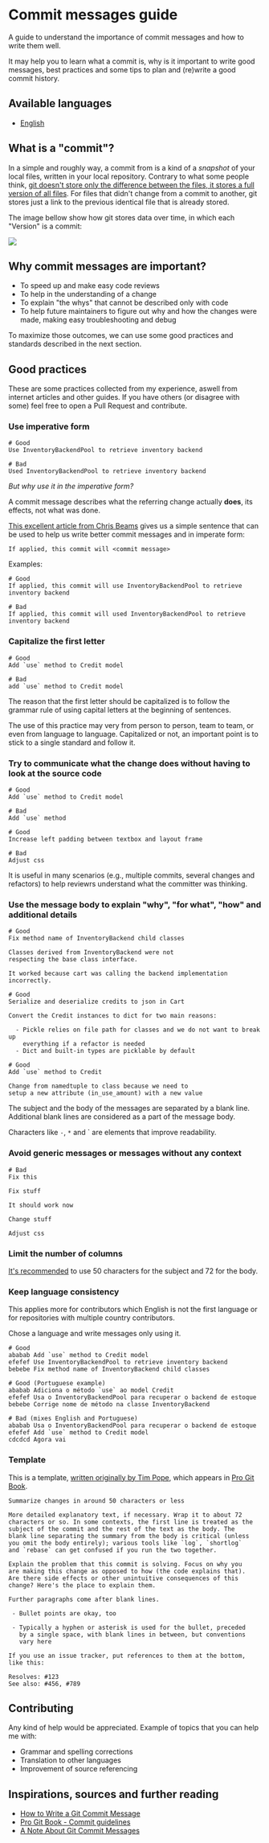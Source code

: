 # Commit messages guide

A guide to understand the importance of commit messages and how to write them well.

It may help you to learn what a commit is, why is it important to write good messages, best practices and some tips to plan and (re)write a good commit history.

## Available languages

- [English](README.md)

## What is a "commit"?

In a simple and roughly way, a commit from is a kind of a _snapshot_ of your local files, written in your local repository.
Contrary to what some people think, [git doesn't store only the difference between the files, it stores a full version of all files](https://git-scm.com/book/eo/v1/Ekkomenci-Git-Basics#Snapshots,-Not-Differences).
For files that didn't change from a commit to another, git stores just a link to the previous identical file that is already stored.

The image bellow show how git stores data over time, in which each "Version" is a commit:

![](https://i.stack.imgur.com/AQ5TG.png)

## Why commit messages are important?

- To speed up and make easy code reviews
- To help in the understanding of a change
- To explain "the whys" that cannot be described only with code
- To help future maintainers to figure out why and how the changes were made, making easy troubleshooting and debug

To maximize those outcomes, we can use some good practices and standards described in the next section.

## Good practices

These are some practices collected from my experience, aswell from internet articles and other guides. If you have others (or disagree with some) feel free to open a Pull Request and contribute.

### Use imperative form

```
# Good
Use InventoryBackendPool to retrieve inventory backend
```

```
# Bad
Used InventoryBackendPool to retrieve inventory backend
```

_But why use it in the imperative form?_

A commit message describes what the referring change actually **does**, its effects, not what was done.

[This excellent article from Chris Beams](https://chris.beams.io/posts/git-commit/) gives us a simple sentence that can be used to help us write better commit messages and in imperate form:

```
If applied, this commit will <commit message>
```

Examples:

```
# Good
If applied, this commit will use InventoryBackendPool to retrieve inventory backend
```

```
# Bad
If applied, this commit will used InventoryBackendPool to retrieve inventory backend
```

### Capitalize the first letter

```
# Good
Add `use` method to Credit model
```

```
# Bad
add `use` method to Credit model
```

The reason that the first letter should be capitalized is to follow the grammar rule of using capital letters at the beginning of sentences.

The use of this practice may very from person to person, team to team, or even from language to language.
Capitalized or not, an important point is to stick to a single standard and follow it.

### Try to communicate what the change does without having to look at the source code

```
# Good
Add `use` method to Credit model

```

```
# Bad
Add `use` method
```

```
# Good
Increase left padding between textbox and layout frame
```

```
# Bad
Adjust css
```

It is useful in many scenarios (e.g., multiple commits, several changes and refactors) to help reviewrs understand what the committer was thinking.

### Use the message body to explain "why", "for what", "how" and additional details

```
# Good
Fix method name of InventoryBackend child classes

Classes derived from InventoryBackend were not
respecting the base class interface.

It worked because cart was calling the backend implementation
incorrectly.
```

```
# Good
Serialize and deserialize credits to json in Cart

Convert the Credit instances to dict for two main reasons:

  - Pickle relies on file path for classes and we do not want to break up
    everything if a refactor is needed
  - Dict and built-in types are picklable by default
```

```
# Good
Add `use` method to Credit

Change from namedtuple to class because we need to
setup a new attribute (in_use_amount) with a new value
```

The subject and the body of the messages are separated by a blank line.
Additional blank lines are considered as a part of the message body.

Characters like `-`, `*` and \` are elements that improve readability.

### Avoid generic messages or messages without any context

```
# Bad
Fix this

Fix stuff

It should work now

Change stuff

Adjust css
```

### Limit the number of columns

[It's recommended](https://git-scm.com/book/en/v2/Distributed-Git-Contributing-to-a-Project#_commit_guidelines) to use 50 characters for the subject and 72 for the body.

### Keep language consistency

This applies more for contributors which English is not the first language or for repositories with multiple country contributors.

Chose a language and write messages only using it.

```
# Good
ababab Add `use` method to Credit model
efefef Use InventoryBackendPool to retrieve inventory backend
bebebe Fix method name of InventoryBackend child classes
```

```
# Good (Portuguese example)
ababab Adiciona o método `use` ao model Credit
efefef Usa o InventoryBackendPool para recuperar o backend de estoque
bebebe Corrige nome de método na classe InventoryBackend
```

```
# Bad (mixes English and Portuguese)
ababab Usa o InventoryBackendPool para recuperar o backend de estoque
efefef Add `use` method to Credit model
cdcdcd Agora vai
```

### Template

This is a template, [written originally by Tim Pope](http://tbaggery.com/2008/04/19/a-note-about-git-commit-messages.html), which appears in [Pro Git Book](https://git-scm.com/book/en/v2/Distributed-Git-Contributing-to-a-Project).

```
Summarize changes in around 50 characters or less

More detailed explanatory text, if necessary. Wrap it to about 72
characters or so. In some contexts, the first line is treated as the
subject of the commit and the rest of the text as the body. The
blank line separating the summary from the body is critical (unless
you omit the body entirely); various tools like `log`, `shortlog`
and `rebase` can get confused if you run the two together.

Explain the problem that this commit is solving. Focus on why you
are making this change as opposed to how (the code explains that).
Are there side effects or other unintuitive consequences of this
change? Here's the place to explain them.

Further paragraphs come after blank lines.

 - Bullet points are okay, too

 - Typically a hyphen or asterisk is used for the bullet, preceded
   by a single space, with blank lines in between, but conventions
   vary here

If you use an issue tracker, put references to them at the bottom,
like this:

Resolves: #123
See also: #456, #789
```

## Contributing

Any kind of help would be appreciated. Example of topics that you can help me with:

- Grammar and spelling corrections
- Translation to other languages
- Improvement of source referencing

## Inspirations, sources and further reading

- [How to Write a Git Commit Message](https://chris.beams.io/posts/git-commit/)
- [Pro Git Book - Commit guidelines](https://git-scm.com/book/en/v2/Distributed-Git-Contributing-to-a-Project#_commit_guidelines)
- [A Note About Git Commit Messages](https://tbaggery.com/2008/04/19/a-note-about-git-commit-messages.html)
